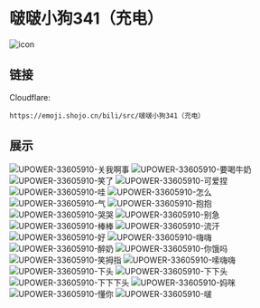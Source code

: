 # 啵啵小狗341（充电）
![icon](https://emoji.shojo.cn/bili/src/啵啵小狗341（充电）/icon.png)
## 链接
Cloudflare:
```
https://emoji.shojo.cn/bili/src/啵啵小狗341（充电）
```
## 展示
![UPOWER-33605910-关我啊事](https://emoji.shojo.cn/bili/src/啵啵小狗341（充电）/UPOWER-33605910-关我啊事.png)
![UPOWER-33605910-要喝牛奶](https://emoji.shojo.cn/bili/src/啵啵小狗341（充电）/UPOWER-33605910-要喝牛奶.png)
![UPOWER-33605910-笑了](https://emoji.shojo.cn/bili/src/啵啵小狗341（充电）/UPOWER-33605910-笑了.png)
![UPOWER-33605910-可爱捏](https://emoji.shojo.cn/bili/src/啵啵小狗341（充电）/UPOWER-33605910-可爱捏.png)
![UPOWER-33605910-哇](https://emoji.shojo.cn/bili/src/啵啵小狗341（充电）/UPOWER-33605910-哇.png)
![UPOWER-33605910-怎么](https://emoji.shojo.cn/bili/src/啵啵小狗341（充电）/UPOWER-33605910-怎么.png)
![UPOWER-33605910-气](https://emoji.shojo.cn/bili/src/啵啵小狗341（充电）/UPOWER-33605910-气.png)
![UPOWER-33605910-抱抱](https://emoji.shojo.cn/bili/src/啵啵小狗341（充电）/UPOWER-33605910-抱抱.png)
![UPOWER-33605910-哭哭](https://emoji.shojo.cn/bili/src/啵啵小狗341（充电）/UPOWER-33605910-哭哭.png)
![UPOWER-33605910-别急](https://emoji.shojo.cn/bili/src/啵啵小狗341（充电）/UPOWER-33605910-别急.png)
![UPOWER-33605910-棒棒](https://emoji.shojo.cn/bili/src/啵啵小狗341（充电）/UPOWER-33605910-棒棒.png)
![UPOWER-33605910-流汗](https://emoji.shojo.cn/bili/src/啵啵小狗341（充电）/UPOWER-33605910-流汗.png)
![UPOWER-33605910-好](https://emoji.shojo.cn/bili/src/啵啵小狗341（充电）/UPOWER-33605910-好.png)
![UPOWER-33605910-嗨嗨](https://emoji.shojo.cn/bili/src/啵啵小狗341（充电）/UPOWER-33605910-嗨嗨.png)
![UPOWER-33605910-醉奶](https://emoji.shojo.cn/bili/src/啵啵小狗341（充电）/UPOWER-33605910-醉奶.png)
![UPOWER-33605910-你饿吗](https://emoji.shojo.cn/bili/src/啵啵小狗341（充电）/UPOWER-33605910-你饿吗.png)
![UPOWER-33605910-笑拇指](https://emoji.shojo.cn/bili/src/啵啵小狗341（充电）/UPOWER-33605910-笑拇指.png)
![UPOWER-33605910-嗦嗨嗨](https://emoji.shojo.cn/bili/src/啵啵小狗341（充电）/UPOWER-33605910-嗦嗨嗨.png)
![UPOWER-33605910-下头](https://emoji.shojo.cn/bili/src/啵啵小狗341（充电）/UPOWER-33605910-下头.png)
![UPOWER-33605910-下下头](https://emoji.shojo.cn/bili/src/啵啵小狗341（充电）/UPOWER-33605910-下下头.png)
![UPOWER-33605910-下下下头](https://emoji.shojo.cn/bili/src/啵啵小狗341（充电）/UPOWER-33605910-下下下头.png)
![UPOWER-33605910-妈咪](https://emoji.shojo.cn/bili/src/啵啵小狗341（充电）/UPOWER-33605910-妈咪.png)
![UPOWER-33605910-懂你](https://emoji.shojo.cn/bili/src/啵啵小狗341（充电）/UPOWER-33605910-懂你.png)
![UPOWER-33605910-啵](https://emoji.shojo.cn/bili/src/啵啵小狗341（充电）/UPOWER-33605910-啵.png)
